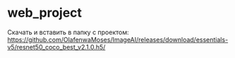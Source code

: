 # web_project
Скачать и вставить в папку с проектом:
https://github.com/OlafenwaMoses/ImageAI/releases/download/essentials-v5/resnet50_coco_best_v2.1.0.h5/
